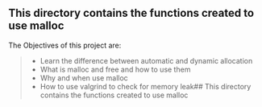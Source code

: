 ## This directory contains the functions created to use malloc

The Objectives of this project are:
> - Learn the difference between automatic and dynamic allocation
> - What is malloc and free and how to use them
> - Why and when use malloc
> - How to use valgrind to check for memory leak## This directory contains the functions created to use malloc
